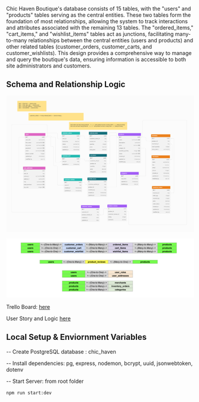 Chic Haven Boutique's database consists of 15 tables, with the "users" and "products" tables serving as the central entities. These two tables form the foundation of most relationships, allowing the system to track interactions and attributes associated with the remaining 13 tables. The "ordered_items," "cart_items," and "wishlist_items" tables act as junctions, facilitating many-to-many relationships between the central entities (users and products) and other related tables (customer_orders, customer_carts, and customer_wishlists). This design provides a comprehensive way to manage and query the boutique's data, ensuring information is accessible to both site administrators and customers.

## Schema and Relationship Logic

![photo](./images/database_schema.png)

![photo](./images/schema-logic.png)

Trello Board: [here](https://docs.google.com/spreadsheets/d/12P3g-iGvFKMqc1FE_yd0Fw41fo_1pcaz2AfFbJcMvvQ/edit?usp=sharing)

User Story and Logic [here](https://docs.google.com/spreadsheets/d/12P3g-iGvFKMqc1FE_yd0Fw41fo_1pcaz2AfFbJcMvvQ/edit?usp=sharing)

## Local Setup & Enviornment Variables

-- Create PostgreSQL database : chic_haven

-- Install dependencies: pg, express, nodemon, bcrypt, uuid, jsonwebtoken, dotenv

-- Start Server: from root folder

```
npm run start:dev
```
